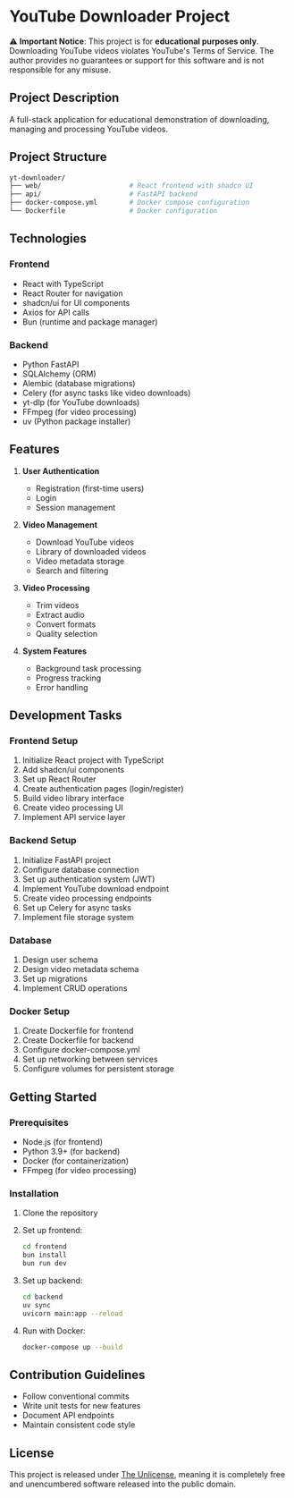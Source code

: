 # YouTube Downloader Project

⚠️ **Important Notice**: This project is for **educational purposes only**. Downloading YouTube videos violates YouTube's Terms of Service. The author provides no guarantees or support for this software and is not responsible for any misuse.

## Project Description

A full-stack application for educational demonstration of downloading, managing and processing YouTube videos.

## Project Structure

```bash
yt-downloader/
├── web/                      # React frontend with shadcn UI
├── api/                      # FastAPI backend
├── docker-compose.yml        # Docker compose configuration
└── Dockerfile                # Docker configuration
```

## Technologies

### Frontend

- React with TypeScript
- React Router for navigation
- shadcn/ui for UI components
- Axios for API calls
- Bun (runtime and package manager)

### Backend

- Python FastAPI
- SQLAlchemy (ORM)
- Alembic (database migrations)
- Celery (for async tasks like video downloads)
- yt-dlp (for YouTube downloads)
- FFmpeg (for video processing)
- uv (Python package installer)

## Features

1. **User Authentication**
   - Registration (first-time users)
   - Login
   - Session management

2. **Video Management**
   - Download YouTube videos
   - Library of downloaded videos
   - Video metadata storage
   - Search and filtering

3. **Video Processing**
   - Trim videos
   - Extract audio
   - Convert formats
   - Quality selection

4. **System Features**
   - Background task processing
   - Progress tracking
   - Error handling

## Development Tasks

### Frontend Setup

1. Initialize React project with TypeScript
2. Add shadcn/ui components
3. Set up React Router
4. Create authentication pages (login/register)
5. Build video library interface
6. Create video processing UI
7. Implement API service layer

### Backend Setup

1. Initialize FastAPI project
2. Configure database connection
3. Set up authentication system (JWT)
4. Implement YouTube download endpoint
5. Create video processing endpoints
6. Set up Celery for async tasks
7. Implement file storage system

### Database

1. Design user schema
2. Design video metadata schema
3. Set up migrations
4. Implement CRUD operations

### Docker Setup

1. Create Dockerfile for frontend
2. Create Dockerfile for backend
3. Configure docker-compose.yml
4. Set up networking between services
5. Configure volumes for persistent storage

## Getting Started

### Prerequisites

- Node.js (for frontend)
- Python 3.9+ (for backend)
- Docker (for containerization)
- FFmpeg (for video processing)

### Installation

1. Clone the repository
2. Set up frontend:

   ```bash
   cd frontend
   bun install
   bun run dev
   ```

3. Set up backend:

   ```bash
   cd backend
   uv sync
   uvicorn main:app --reload
   ```

4. Run with Docker:

   ```bash
   docker-compose up --build
   ```

## Contribution Guidelines

- Follow conventional commits
- Write unit tests for new features
- Document API endpoints
- Maintain consistent code style

## License

This project is released under [The Unlicense](https://unlicense.org/), meaning it is completely free and unencumbered software released into the public domain.